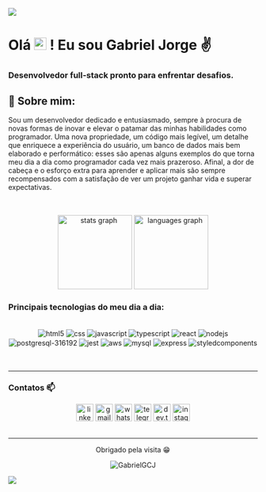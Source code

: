 ![](https://capsule-render.vercel.app/api?type=waving&color=gradient&height=100&section=header)

<h1 align="left">Olá <img src="https://github.com/rajput2107/rajput2107/blob/master/Assets/Earth.gif" height="25px"/> ! Eu sou Gabriel Jorge ✌️</h1>
<h3 align="left">Desenvolvedor full-stack pronto para enfrentar desafios.</h3>

## 🚀 Sobre mim:
<p>
  Sou um desenvolvedor dedicado e entusiasmado, sempre à procura de novas formas de inovar e elevar o patamar das minhas habilidades como programador. Uma nova propriedade, um código mais legível, um detalhe que enriquece a experiência do usuário, um banco de dados mais bem elaborado e performático: esses são apenas alguns exemplos do que torna meu dia a dia como programador cada vez mais prazeroso. Afinal, a dor de cabeça e o esforço extra para aprender e aplicar mais são sempre recompensados com a satisfação de ver um projeto ganhar vida e superar expectativas.
</p>

<br>

<br>

<div align="center">
  <img src="https://github-readme-stats.vercel.app/api?username=gabrielgcj&hide_title=false&hide_rank=false&show_icons=true&include_all_commits=true&count_private=true&disable_animations=false&theme=dracula&locale=en&hide_border=false" height="150" alt="stats graph"  />
  <img src="https://github-readme-stats.vercel.app/api/top-langs?username=gabrielgcj&locale=en&hide_title=false&layout=compact&card_width=320&langs_count=5&theme=dracula&hide_border=false" height="150" alt="languages graph"  />
</div>


### Principais tecnologias do meu dia a dia:

<div align="center" style="display: inline_block"> <br>
  <img align="center" alt="html5" src="https://img.shields.io/badge/HTML5-E34F26?style=for-the-badge&logo=html5&logoColor=white" />
  <img align="center" alt="css" src="https://img.shields.io/badge/CSS3-1572B6?style=for-the-badge&logo=css3&logoColor=white" />
  <img align="center" alt="javascript" src="https://img.shields.io/badge/JavaScript-F7DF1E?style=for-the-badge&logo=javascript&logoColor=black" />
  <img align="center" alt="typescript" src="https://img.shields.io/badge/TypeScript-007ACC?style=for-the-badge&logo=typescript&logoColor=white" />
  <img align="center" alt="react" src="https://img.shields.io/badge/React-20232A?style=for-the-badge&logo=react&logoColor=61DAFB" />
  <img align="center" alt="nodejs" src="https://img.shields.io/badge/Node.js-43853D?style=for-the-badge&logo=node.js&logoColor=white" />
  <img align="center" alt="postgresql-316192" src="https://img.shields.io/badge/PostgreSQL-316192?style=for-the-badge&logo=postgresql&logoColor=white" />
  <img align="center" alt="jest" src="https://img.shields.io/badge/Jest-323330?style=for-the-badge&logo=Jest&logoColor=white" />
  <img align="center" alt="aws" src="https://img.shields.io/badge/Amazon_AWS-FF9900?style=for-the-badge&logo=amazonaws&logoColor=white" />
  <img align="center" alt="mysql" src="https://img.shields.io/badge/MySQL-00000F?style=for-the-badge&logo=mysql&logoColor=white" />
  <img align="center" alt="express" src="https://img.shields.io/badge/Express.js-404D59?style=for-the-badge" />
  <img align="center" alt="styledcomponents" src="https://img.shields.io/badge/styled--components-DB7093?style=for-the-badge&logo=styled-components&logoColor=white" />
</div>
<br>

<br>

<hr />

### Contatos 📫

<div align="center">  
  <a href="https://www.linkedin.com/in/gabriel-jorge-67635b221/"><img src="https://img.shields.io/badge/LinkedIn-0077B5?style=for-the-badge&logo=linkedin&logoColor=white)](https://www.instagram.com/gb.j_dev/" height="35" alt="linkedin logo" /></a>
  <a href="mailto:gabrielggcj@gmail.com"><img src="https://img.shields.io/badge/Gmail-D14836?style=for-the-badge&logo=gmail&logoColor=white" height="35" alt="gmail logo" /></a>
  <a href="https://wa.me/5521988436194"><img src="https://img.shields.io/badge/WhatsApp-25D366?style=for-the-badge&logo=whatsapp&logoColor=white" height="35" alt="whatsapp logo" /></a>
  <a href="https://t.me/GBJ333"><img src="https://img.shields.io/badge/Telegram-2CA5E0?style=for-the-badge&logo=telegram&logoColor=white" height="35" alt="telegram logo" /></a>
  <a href="https://dev.to/gabrielgcj"><img src="https://img.shields.io/badge/dev.to-0A0A0A?style=for-the-badge&logo=devdotto&logoColor=white" height="35" alt="dev.to logo" /></a>
  <a href="https://www.instagram.com/gb.j_dev/"><img src="https://img.shields.io/badge/Instagram-E4405F?style=for-the-badge&logo=instagram&logoColor=white" height="35" alt="instagram logo" /></a>
 </div>

<br>

<hr />

<div align='center'>
  
<p> Obrigado pela visita 😁 </p>
  <img src="https://komarev.com/ghpvc/?username=GabrielGCJ&color=blueviolet&label=profile+views" alt="GabrielGCJ" />
</div>



![](https://capsule-render.vercel.app/api?type=waving&color=gradient&height=100&section=footer)
